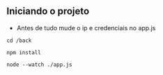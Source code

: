 ## Iniciando o projeto

- Antes de tudo mude o ip e credenciais no app.js

```
cd /back

npm install

node --watch ./app.js
```
